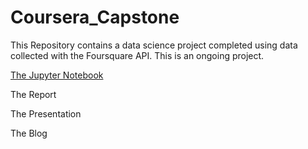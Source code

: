 # Coursera_Capstone
This Repository contains a data science project completed using data collected with the Foursquare API. This is an ongoing project.

[The Jupyter Notebook](https://github.com/RabiyaF/Coursera_Capstone/blob/master/Glasgow_Project_Notebook.ipynb)

The Report

The Presentation

The Blog
